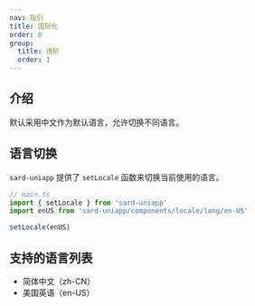 ```yaml
---
nav: 指引
title: 国际化
order: 0
group:
  title: 进阶
  order: 1
---
```


## 介绍

默认采用中文作为默认语言，允许切换不同语言。

## 语言切换

`sard-uniapp` 提供了 `setLocale` 函数来切换当前使用的语言。

```ts
// main.ts
import { setLocale } from 'sard-uniapp'
import enUS from 'sard-uniapp/components/locale/lang/en-US'

setLocale(enUS)
```

## 支持的语言列表

- 简体中文（zh-CN）
- 美国英语（en-US）
